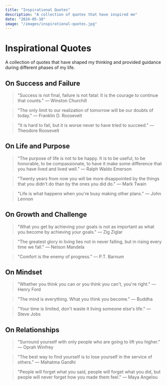 ```yaml
---
title: "Inspirational Quotes"
description: "A collection of quotes that have inspired me"
date: "2024-05-10"
image: "/images/inspirational-quotes.jpg"
---
```


# Inspirational Quotes

A collection of quotes that have shaped my thinking and provided guidance during different phases of my life.

## On Success and Failure

> "Success is not final, failure is not fatal: It is the courage to continue that counts." — Winston Churchill

> "The only limit to our realization of tomorrow will be our doubts of today." — Franklin D. Roosevelt

> "It is hard to fail, but it is worse never to have tried to succeed." — Theodore Roosevelt

## On Life and Purpose

> "The purpose of life is not to be happy. It is to be useful, to be honorable, to be compassionate, to have it make some difference that you have lived and lived well." — Ralph Waldo Emerson

> "Twenty years from now you will be more disappointed by the things that you didn't do than by the ones you did do." — Mark Twain

> "Life is what happens when you're busy making other plans." — John Lennon

## On Growth and Challenge

> "What you get by achieving your goals is not as important as what you become by achieving your goals." — Zig Ziglar

> "The greatest glory in living lies not in never falling, but in rising every time we fall." — Nelson Mandela

> "Comfort is the enemy of progress." — P.T. Barnum

## On Mindset

> "Whether you think you can or you think you can't, you're right." — Henry Ford

> "The mind is everything. What you think you become." — Buddha

> "Your time is limited, don't waste it living someone else's life." — Steve Jobs

## On Relationships

> "Surround yourself with only people who are going to lift you higher." — Oprah Winfrey

> "The best way to find yourself is to lose yourself in the service of others." — Mahatma Gandhi

> "People will forget what you said, people will forget what you did, but people will never forget how you made them feel." — Maya Angelou 
